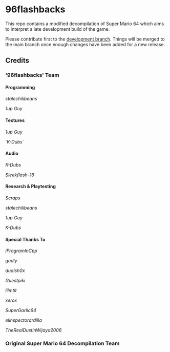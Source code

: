 # 96flashbacks

This repo contains a modified decompilation of Super Mario 64 which aims to interpret a late development build of the game.

Please contribute first to the [development branch](https://github.com/96flashbacks/pre-e3/tree/development/). Things will be merged to the main branch once enough changes have been added for a new release.

## Credits

### '96flashbacks' Team

#### Programming

*stalechilibeans*

*1up Guy*

#### Textures

*1up Guy*

*`K-Dubs΄*

#### Audio

*K-Dubs*

*Sleekflash-16*

#### Research & Playtesting

*Scraps*

*stalechilibeans*

*1up Guy*

*K-Dubs*

#### Special Thanks To

*iProgramInCpp*

*godly*

*dualsh0x*

*Guestpiki*

*lilmtit*

*xerox*

*SuperGarlic64*

*elinspectorardilla*

*TheRealDustinWijaya2006*

### Original Super Mario 64 Decompilation Team
